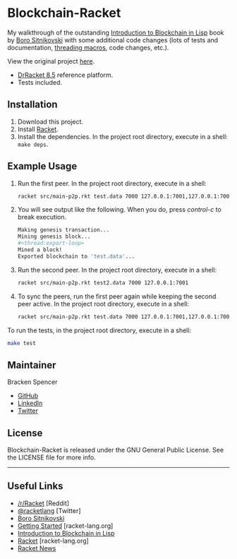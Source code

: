 Blockchain-Racket
=================

My walkthrough of the outstanding [Introduction to Blockchain in Lisp](https://leanpub.com/ibl) book by [Boro Sitnikovski](https://bor0.wordpress.com/) with some additional code changes (lots of tests and documentation, [threading macros](https://docs.racket-lang.org/threading/index.html), code changes, etc.).

View the original project [here](https://github.com/MarkP88/racket-coin).

* [DrRacket 8.5](https://download.racket-lang.org/) reference platform.
* Tests included.

## Installation

1. Download this project.
2. Install [Racket](https://download.racket-lang.org/).
3. Install the dependencies. In the project root directory, execute in a shell: `make deps`.

## Example Usage

1. Run the first peer. In the project root directory, execute in a shell:

    ```bash
    racket src/main-p2p.rkt test.data 7000 127.0.0.1:7001,127.0.0.1:7002
    ```

2. You will see output like the following. When you do, press _control-c_ to break execution.

    ```bash
    Making genesis transaction...
    Mining genesis block...
    #<thread:export-loop>
    Mined a block!
    Exported blockchain to 'test.data'...
    ```

3. Run the second peer. In the project root directory, execute in a shell:

    ```bash
    racket src/main-p2p.rkt test2.data 7000 127.0.0.1:7001
    ```

4. To sync the peers, run the first peer again while keeping the second peer active. In the project root directory, execute in a shell:

    ```bash
    racket src/main-p2p.rkt test.data 7000 127.0.0.1:7001,127.0.0.1:7002
    ```

To run the tests, in the project root directory, execute in a shell:

```bash
make test
```

## Maintainer

Bracken Spencer

* [GitHub](https://www.github.com/brackendev)
* [LinkedIn](https://www.linkedin.com/in/brackenspencer/)
* [Twitter](https://twitter.com/brackendev)

## License

Blockchain-Racket is released under the GNU General Public License. See the LICENSE file for more info.

- - -

## Useful Links

* [/r/Racket](https://www.reddit.com/r/Racket/) [Reddit]
* [@racketlang](https://twitter.com/racketlang) [Twitter]
* [Boro Sitnikovski](https://bor0.wordpress.com/)
* [Getting Started](https://docs.racket-lang.org/getting-started/index.html) [racket-lang.org]
* [Introduction to Blockchain in Lisp](https://leanpub.com/ibl)
* [Racket](https://racket-lang.org/) [racket-lang.org]
* [Racket News](https://racket-news.com/)
